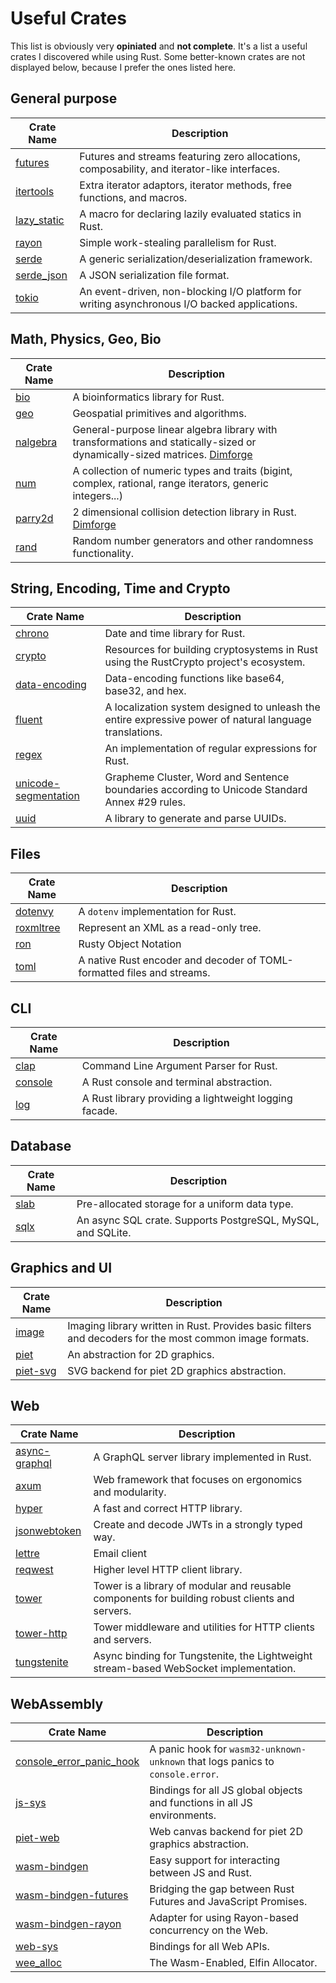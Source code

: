 # Useful Crates

This list is obviously very **opiniated** and **not complete**. It's a list a useful crates I discovered while using Rust. Some better-known crates are not displayed below, because I prefer the ones listed here.

## General purpose

| Crate Name                                          | Description                                                                                  |
| --------------------------------------------------- | -------------------------------------------------------------------------------------------- |
| [futures](https://crates.io/crates/futures)         | Futures and streams featuring zero allocations, composability, and iterator-like interfaces. |
| [itertools](https://crates.io/crates/itertools)     | Extra iterator adaptors, iterator methods, free functions, and macros.                       |
| [lazy_static](https://crates.io/crates/lazy_static) | A macro for declaring lazily evaluated statics in Rust.                                      |
| [rayon](https://crates.io/crates/rayon)             | Simple work-stealing parallelism for Rust.                                                   |
| [serde](https://crates.io/crates/serde)             | A generic serialization/deserialization framework.                                           |
| [serde_json](https://crates.io/crates/serde_json)   | A JSON serialization file format.                                                            |
| [tokio](https://crates.io/crates/tokio)             | An event-driven, non-blocking I/O platform for writing asynchronous I/O backed applications. |

## Math, Physics, Geo, Bio

| Crate Name                                    | Description                                                                                                                                      |
| --------------------------------------------- | ------------------------------------------------------------------------------------------------------------------------------------------------ |
| [bio](https://crates.io/crates/bio)           | A bioinformatics library for Rust.                                                                                                               |
| [geo](https://crates.io/crates/geo)           | Geospatial primitives and algorithms.                                                                                                            |
| [nalgebra](https://crates.io/crates/nalgebra) | General-purpose linear algebra library with transformations and statically-sized or dynamically-sized matrices. [Dimforge](https://dimforge.com) |
| [num](https://crates.io/crates/num)           | A collection of numeric types and traits (bigint, complex, rational, range iterators, generic integers...)                                       |
| [parry2d](https://crates.io/crates/parry2d)   | 2 dimensional collision detection library in Rust. [Dimforge](https://dimforge.com)                                                              |
| [rand](https://crates.io/crates/rand)         | Random number generators and other randomness functionality.                                                                                     |

## String, Encoding, Time and Crypto

| Crate Name                                                            | Description                                                                                             |
| --------------------------------------------------------------------- | ------------------------------------------------------------------------------------------------------- |
| [chrono](https://crates.io/crates/chrono)                             | Date and time library for Rust.                                                                         |
| [crypto](https://crates.io/crates/crypto)                             | Resources for building cryptosystems in Rust using the RustCrypto project's ecosystem.                  |
| [data-encoding](https://crates.io/crates/data-encoding)               | Data-encoding functions like base64, base32, and hex.                                                   |
| [fluent](https://crates.io/crates/fluent)                             | A localization system designed to unleash the entire expressive power of natural language translations. |
| [regex](https://crates.io/crates/regex)                               | An implementation of regular expressions for Rust.                                                      |
| [unicode-segmentation](https://crates.io/crates/unicode-segmentation) | Grapheme Cluster, Word and Sentence boundaries according to Unicode Standard Annex #29 rules.           |
| [uuid](https://crates.io/crates/uuid)                                 | A library to generate and parse UUIDs.                                                                  |

## Files

| Crate Name                                      | Description                                                            |
| ----------------------------------------------- | ---------------------------------------------------------------------- |
| [dotenvy](https://crates.io/crates/dotenvy)     | A `dotenv` implementation for Rust.                                    |
| [roxmltree](https://crates.io/crates/roxmltree) | Represent an XML as a read-only tree.                                  |
| [ron](https://crates.io/cratess/ron)            | Rusty Object Notation                                                  |
| [toml](https://crates.io/crates/toml)           | A native Rust encoder and decoder of TOML-formatted files and streams. |

## CLI

| Crate Name                                      | Description                                            |
| ----------------------------------------------- | ------------------------------------------------------ |
| [clap](https://github.com/clap-rs/clap)         | Command Line Argument Parser for Rust.                 |
| [console](https://github.com/mitsuhiko/console) | A Rust console and terminal abstraction.               |
| [log](https://github.com/rust-lang/log)         | A Rust library providing a lightweight logging facade. |

## Database

| Crate Name                            | Description                                                 |
| ------------------------------------- | ----------------------------------------------------------- |
| [slab](https://crates.io/crates/slab) | Pre-allocated storage for a uniform data type.              |
| [sqlx](https://crates.io/crates/sqlx) | An async SQL crate. Supports PostgreSQL, MySQL, and SQLite. |

## Graphics and UI

| Crate Name                                    | Description                                                                                             |
| --------------------------------------------- | ------------------------------------------------------------------------------------------------------- |
| [image](https://crates.io/crates/image)       | Imaging library written in Rust. Provides basic filters and decoders for the most common image formats. |
| [piet](https://crates.io/crates/piet)         | An abstraction for 2D graphics.                                                                         |
| [piet-svg](https://crates.io/crates/piet-svg) | SVG backend for piet 2D graphics abstraction.                                                           |

## Web

| Crate Name                                                | Description                                                                                    |
| --------------------------------------------------------- | ---------------------------------------------------------------------------------------------- |
| [async-graphql](https://crates.io/crates/async-graphql)   | A GraphQL server library implemented in Rust.                                                  |
| [axum](https://crates.io/crates/axum)                     | Web framework that focuses on ergonomics and modularity.                                       |
| [hyper](https://crates.io/crates/hyper)                   | A fast and correct HTTP library.                                                               |
| [jsonwebtoken](https://crates.io/crates/jsonwebtoken)     | Create and decode JWTs in a strongly typed way.                                                |
| [lettre](https://crates.io/crates/lettre)                 | Email client                                                                                   |
| [reqwest](https://crates.io/crates/reqwest)               | Higher level HTTP client library.                                                              |
| [tower](https://crates.io/crates/tower)                   | Tower is a library of modular and reusable components for building robust clients and servers. |
| [tower-http](https://crates.io/crates/tower-http)         | Tower middleware and utilities for HTTP clients and servers.                                   |
| [tungstenite](https://crates.io/crates/async-tungstenite) | Async binding for Tungstenite, the Lightweight stream-based WebSocket implementation.          |

## WebAssembly

| Crate Name                                                                    | Description                                                                    |
| ----------------------------------------------------------------------------- | ------------------------------------------------------------------------------ |
| [console_error_panic_hook](https://crates.io/crates/console_error_panic_hook) | A panic hook for `wasm32-unknown-unknown` that logs panics to `console.error`. |
| [js-sys](https://crates.io/crates/js-sys)                                     | Bindings for all JS global objects and functions in all JS environments.       |
| [piet-web](https://crates.io/crates/piet-web)                                 | Web canvas backend for piet 2D graphics abstraction.                           |
| [wasm-bindgen](https://crates.io/crates/wasm-bindgen)                         | Easy support for interacting between JS and Rust.                              |
| [wasm-bindgen-futures](https://crates.io/crates/wasm-bindgen-futures)         | Bridging the gap between Rust Futures and JavaScript Promises.                 |
| [wasm-bindgen-rayon](https://crates.io/crates/wasm-bindgen-rayon)             | Adapter for using Rayon-based concurrency on the Web.                          |
| [web-sys](https://crates.io/crates/web-sys)                                   | Bindings for all Web APIs.                                                     |
| [wee_alloc](https://crates.io/crates/wee_alloc)                               | The Wasm-Enabled, Elfin Allocator.                                             |
